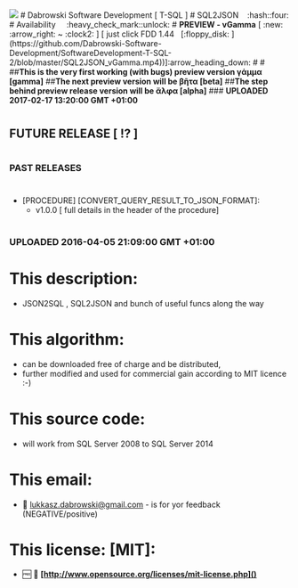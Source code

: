 <img src="https://github.com/Dabrowski-Software-Development/SoftwareDevelopment-T-SQL-2/blob/master/github_json2sql.png" />
# Dabrowski Software Development [ T-SQL ]
# SQL2JSON&nbsp;&nbsp;&nbsp;&nbsp;:hash::four:
# Availability&nbsp;&nbsp;&nbsp;&nbsp;&nbsp;:heavy_check_mark::unlock:
# <strong>PREVIEW - vGamma</strong> [ :new: :arrow_right: ~ :clock2: ]&nbsp;[ just click FDD 1.44 &nbsp;&nbsp;[:floppy_disk: ](https://github.com/Dabrowski-Software-Development/SoftwareDevelopment-T-SQL-2/blob/master/SQL2JSON_vGamma.mp4))]:arrow_heading_down:
#
# 
##<strong>This is the very first working (with bugs) preview version γάμμα [gamma]</strong>
##<strong>The next preview version will be βῆτα [beta]</strong>
##<strong>The step behind preview release version will be ἄλφα [alpha]</strong>
### <strong>UPLOADED 2017-02-17 13:20:00 GMT +01:00</strong>

#
#
#
## <strong>FUTURE RELEASE [ :interrobang: ]</strong>
#
#
### <strong>PAST RELEASES</strong>
#
 - [PROCEDURE]	[CONVERT_QUERY_RESULT_TO_JSON_FORMAT]:
   - v1.0.0 [ full details in the header of the procedure]
#
### <strong>UPLOADED 2016-04-05 21:09:00 GMT +01:00</strong>
#
#
#
# This description:
 - JSON2SQL , SQL2JSON and bunch of useful funcs along the way

#
# This algorithm:
  - can be downloaded free of charge and be distributed,
  - further modified and used for commercial gain according to MIT licence :-) 

#
# This source code:
  - will work from SQL Server 2008 to SQL Server 2014

#
# This email:
  - :email:&nbsp;lukkasz.dabrowski@gmail.com - is for yor feedback (NEGATIVE/positive)

#
# This license: [MIT]:
 - :free:&nbsp;:book:&nbsp;**[http://www.opensource.org/licenses/mit-license.php]()**
